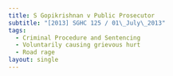 ```yaml
---
title: S Gopikrishnan v Public Prosecutor
subtitle: "[2013] SGHC 125 / 01\_July\_2013"
tags:
  - Criminal Procedure and Sentencing
  - Voluntarily causing grievous hurt
  - Road rage
layout: single
---
```


